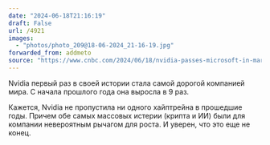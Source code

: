 ```yaml
---
date: "2024-06-18T21:16:19"
draft: False
url: /4921
images:
  - "photos/photo_209@18-06-2024_21-16-19.jpg"
forwarded_from: addmeto
source: "https://www.cnbc.com/2024/06/18/nvidia-passes-microsoft-in-market-cap-is-most-valuable-public-company.html"
---
```


Nvidia первый раз в своей истории стала самой дорогой компанией мира. С начала прошлого года она выросла в 9 раз.

Кажется, Nvidia не пропустила ни одного хайптрейна в прошедшие годы. Причем обе самых массовых истерии (крипта и ИИ) были для компании невероятным рычагом для роста. И уверен, что это еще не конец.
